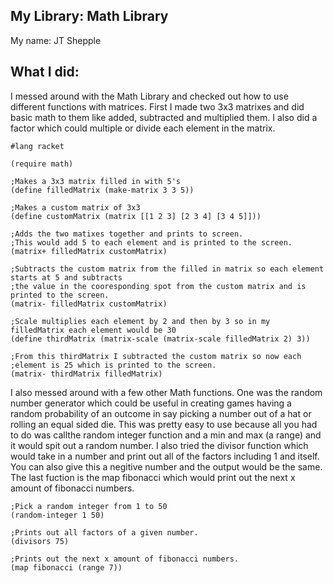 
## My Library: Math Library
My name: JT Shepple

## What I did:
I messed around with the Math Library and checked out how to use different functions with matrices. First I made two 3x3 matrixes and did basic math to them like added, subtracted and multiplied them. I also did a factor which could multiple or divide each element in the matrix. 


```racket
#lang racket

(require math)

;Makes a 3x3 matrix filled in with 5's
(define filledMatrix (make-matrix 3 3 5))

;Makes a custom matrix of 3x3
(define customMatrix (matrix [[1 2 3] [2 3 4] [3 4 5]]))

;Adds the two matixes together and prints to screen.
;This would add 5 to each element and is printed to the screen.
(matrix+ filledMatrix customMatrix)

;Subtracts the custom matrix from the filled in matrix so each element starts at 5 and subtracts
;the value in the cooresponding spot from the custom matrix and is printed to the screen.
(matrix- filledMatrix customMatrix)

;Scale multiplies each element by 2 and then by 3 so in my filledMatrix each element would be 30
(define thirdMatrix (matrix-scale (matrix-scale filledMatrix 2) 3))

;From this thirdMatrix I subtracted the custom matrix so now each
;element is 25 which is printed to the screen.
(matrix- thirdMatrix filledMatrix)
```


I also messed around with a few other Math functions. One was the random number generator which could be useful in creating games having a random probability of an outcome in say picking a number out of a hat or rolling an equal sided die. This was pretty easy to use because all you had to do was callthe random integer function and a min and max (a range) and it would spit out a random number. I also tried the divisor function which would take in a number and print out all of the factors including 1 and itself. You can also give this a negitive number and the output would be the same. The last fuction is the map fibonacci which would print out the next x amount of fibonacci numbers. 

```racket
;Pick a random integer from 1 to 50
(random-integer 1 50)

;Prints out all factors of a given number.
(divisors 75)

;Prints out the next x amount of fibonacci numbers.
(map fibonacci (range 7))
```



